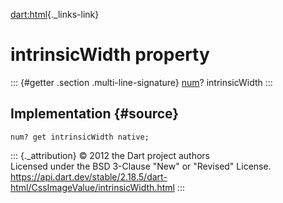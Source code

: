 [dart:html](../../dart-html/dart-html-library){._links-link}

intrinsicWidth property
=======================

::: {#getter .section .multi-line-signature}
[num](../../dart-core/num-class)? intrinsicWidth
:::

Implementation {#source}
--------------

``` {.language-dart data-language="dart"}
num? get intrinsicWidth native;
```

::: {._attribution}
© 2012 the Dart project authors\
Licensed under the BSD 3-Clause \"New\" or \"Revised\" License.\
<https://api.dart.dev/stable/2.18.5/dart-html/CssImageValue/intrinsicWidth.html>
:::

